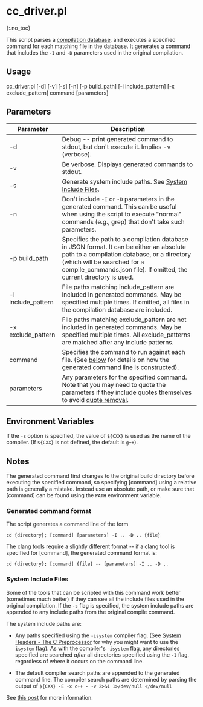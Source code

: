 # cc_driver.pl
{:.no_toc}

This script parses a [compilation database](http://clang.llvm.org/docs/JSONCompilationDatabase.html), and executes a specified command for each matching file in the database.  It generates a command that includes the `-I` and `-D` parameters used in the original compilation.

## Usage

cc\_driver.pl [-d] [-v] [-s] [-n] [-p build\_path]
[-i include\_pattern] [-x exclude\_pattern] command [parameters]

## Parameters

Parameter | Description
--- | ---
-d  |   Debug -- print generated command to stdout, but don't execute it.  Implies -v (verbose).
-v  |   Be verbose.  Displays generated commands to stdout.
-s  |   Generate system include paths. See [System Include Files](#system-includes).
-n  |   Don't include `-I` or `-D` parameters in the generated command. This can be useful when using the script to execute "normal" commands (e.g., grep) that don't take such parameters.
-p build\_path  |   Specifies the path to a compilation database in JSON format.  It can be either an absolute path to a compilation database, or a directory (which will be searched for a compile\_commands.json file).  If omitted, the current directory is used.
-i include_pattern | File paths matching include_pattern are included in generated commands.  May be specified multiple times.  If omitted, all files in the compilation database are included.
-x exclude_pattern | File paths matching exclude_pattern are not included in generated commands.  May be specified multiple times.  All exclude_patterns are matched after any include patterns.  
command | Specifies the command to run against each file.  (See [below](#generated-command-format) for details on how the generated command line is constructed).
parameters | Any parameters for the specified command.  Note that you may need to quote the parameters if they include quotes themselves to avoid [quote removal](http://pubs.opengroup.org/onlinepubs/9699919799/utilities/V3_chap02.html#tag_18_06_07).


## Environment Variables
If the `-s` option is specified, the value of `${CXX}` is used as the name of the compiler.  (If `${CXX}` is not defined, the default is `g++`).

## Notes
The generated command first changes to the original build directory before executing the specified command, so specifying [command] using a relative path is generally a mistake.  Instead use an absolute path, or make sure that [command] can be found using the `PATH` environment variable.

### Generated command format
The script generates a command line of the form

`
cd {directory}; [command] [parameters] -I .. -D .. {file}
`

The clang tools require a slightly different format -- if a clang tool is specified for [command], the generated command format is:

`
cd {directory}; [command] {file} -- [parameters] -I .. -D .. 
`

<a id="system-includes"></a>

### System Include Files
Some of the tools that can be scripted with this command work better (sometimes much better) if they can see all the include files used in the original compilation. If the `-s` flag is specified, the system include paths are appended to any include paths from the original compile command.

The system include paths are:

- Any paths specified using the `-isystem` compiler flag.  (See [System Headers - The C Preprocessor](https://gcc.gnu.org/onlinedocs/cpp/System-Headers.html) for why you might want to use the `isystem` flag).  As with the compiler's `-isystem` flag, any directories specified are searched *after* all directories specified using the `-I` flag, regardless of where it occurs on the command line.

- The default compiler search paths are appended to the generated command line.  The compiler search paths are determined by parsing the output of
`${CXX} -E -x c++ - -v 2>&1 1>/dev/null </dev/null`


See [this post](/blog/2016/04/07/mo-static) for more information.
